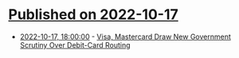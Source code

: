 # [Published on 2022-10-17](index.md)

* [2022-10-17, 18:00:00](https://news.slashdot.org/story/22/10/17/1742211/visa-mastercard-draw-new-government-scrutiny-over-debit-card-routing?utm_source=rss1.0mainlinkanon&utm_medium=feed) - [Visa, Mastercard Draw New Government Scrutiny Over Debit-Card Routing](https://news.slashdot.org/story/22/10/17/1742211/visa-mastercard-draw-new-government-scrutiny-over-debit-card-routing?utm_source=rss1.0mainlinkanon&utm_medium=feed)
